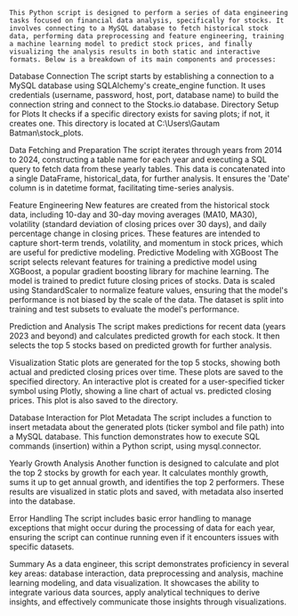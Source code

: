 	This Python script is designed to perform a series of data engineering tasks focused on financial data analysis, specifically for stocks. It involves connecting to a MySQL database to fetch historical stock data, performing data preprocessing and feature engineering, training a machine learning model to predict stock prices, and finally visualizing the analysis results in both static and interactive formats. Below is a breakdown of its main components and processes:

Database Connection
The script starts by establishing a connection to a MySQL database using SQLAlchemy's create_engine function. It uses credentials (username, password, host, port, database name) to build the connection string and connect to the Stocks.io database.
Directory Setup for Plots
It checks if a specific directory exists for saving plots; if not, it creates one. This directory is located at C:\Users\Gautam Batman\stock_plots.

Data Fetching and Preparation
The script iterates through years from 2014 to 2024, constructing a table name for each year and executing a SQL query to fetch data from these yearly tables. This data is concatenated into a single DataFrame, historical_data, for further analysis.
It ensures the 'Date' column is in datetime format, facilitating time-series analysis.

Feature Engineering
New features are created from the historical stock data, including 10-day and 30-day moving averages (MA10, MA30), volatility (standard deviation of closing prices over 30 days), and daily percentage change in closing prices. These features are intended to capture short-term trends, volatility, and momentum in stock prices, which are useful for predictive modeling.
Predictive Modeling with XGBoost
The script selects relevant features for training a predictive model using XGBoost, a popular gradient boosting library for machine learning. The model is trained to predict future closing prices of stocks.
Data is scaled using StandardScaler to normalize feature values, ensuring that the model's performance is not biased by the scale of the data.
The dataset is split into training and test subsets to evaluate the model's performance.

Prediction and Analysis
The script makes predictions for recent data (years 2023 and beyond) and calculates predicted growth for each stock. It then selects the top 5 stocks based on predicted growth for further analysis.

Visualization
Static plots are generated for the top 5 stocks, showing both actual and predicted closing prices over time. These plots are saved to the specified directory.
An interactive plot is created for a user-specified ticker symbol using Plotly, showing a line chart of actual vs. predicted closing prices. This plot is also saved to the directory.

Database Interaction for Plot Metadata
The script includes a function to insert metadata about the generated plots (ticker symbol and file path) into a MySQL database. This function demonstrates how to execute SQL commands (insertion) within a Python script, using mysql.connector.

Yearly Growth Analysis
Another function is designed to calculate and plot the top 2 stocks by growth for each year. It calculates monthly growth, sums it up to get annual growth, and identifies the top 2 performers. These results are visualized in static plots and saved, with metadata also inserted into the database.

Error Handling
The script includes basic error handling to manage exceptions that might occur during the processing of data for each year, ensuring the script can continue running even if it encounters issues with specific datasets.

Summary
As a data engineer, this script demonstrates proficiency in several key areas: database interaction, data preprocessing and analysis, machine learning modeling, and data visualization. It showcases the ability to integrate various data sources, apply analytical techniques to derive insights, and effectively communicate those insights through visualizations.
